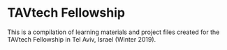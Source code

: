 # TAVtech Fellowship

This is a compilation of learning materials and project files created for the TAVtech Fellowship in Tel Aviv, Israel (Winter 2019). 
